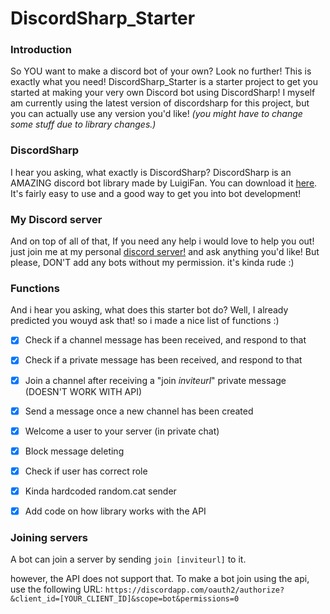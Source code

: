 # DiscordSharp_Starter
### Introduction
So YOU want to make a discord bot of your own? Look no further! This is exactly what you need! DiscordSharp_Starter is a starter project to get you started at making your very own Discord bot using DiscordSharp! I myself am currently using the latest version of discordsharp for this project, but you can actually use any version you'd like! *(you might have to change some stuff due to library changes.)* 

### DiscordSharp
I hear you asking, what exactly is DiscordSharp? DiscordSharp is an AMAZING discord bot library made by LuigiFan. You can download it [here](https://github.com/Luigifan/DiscordSharp). It's fairly easy to use and a good way to get you into bot development!

### My Discord server
And on top of all of that, If you need any help i would love to help you out! just join me at my personal [discord server!](https://discord.gg/0oZpaYcAjfvkDuE4) and ask anything you'd like! But please, DON'T add any bots without my permission. it's kinda rude :)

### Functions
And i hear you asking, what does this starter bot do? Well, I already predicted you wouyd ask that! so i made a nice list of functions :)

- [x] Check if a channel message has been received, and respond to that
- [x] Check if a private message has been received, and respond to that
- [x] Join a channel after receiving a "join *inviteurl*" private message (DOESN'T WORK WITH API)
- [x] Send a message once a new channel has been created
- [x] Welcome a user to your server (in private chat)
- [x] Block message deleting
- [x] Check if user has correct role
- [x] Kinda hardcoded random.cat sender
- [x] Add code on how library works with the API


### Joining servers
A bot can join a server by sending `join [inviteurl]` to it.

however, the API does not support that. To make a bot join using the api, use the following URL:
`https://discordapp.com/oauth2/authorize?&client_id=[YOUR_CLIENT_ID]&scope=bot&permissions=0`
